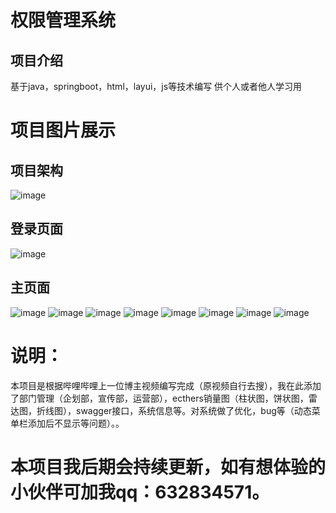 # 权限管理系统 
## 项目介绍
基于java，springboot，html，layui，js等技术编写
供个人或者他人学习用

# 项目图片展示


## 项目架构
![image](image/QQ截图20200926162833.png)
## 登录页面
![image](image/QQ截图20200926162910.png)
## 主页面
![image](/image/QQ截图20200926162931.png)
![image](/image/QQ截图20200926162944.png)
![image](/image/QQ截图20200926162959.png)
![image](/image/QQ截图20200926163006.png)
![image](/image/QQ截图20200926163132.png)
![image](/image/QQ截图20200926163156.png)
![image](/image/QQ截图20200926163214.png)
![image](/image/QQ截图20200926163227.png)

# 说明： 
本项目是根据哔哩哔哩上一位博主视频编写完成（原视频自行去搜），我在此添加了部门管理（企划部，宣传部，运营部），ecthers销量图（柱状图，饼状图，雷达图，折线图），swagger接口，系统信息等。对系统做了优化，bug等（动态菜单栏添加后不显示等问题）。。
# 本项目我后期会持续更新，如有想体验的小伙伴可加我qq：632834571。
